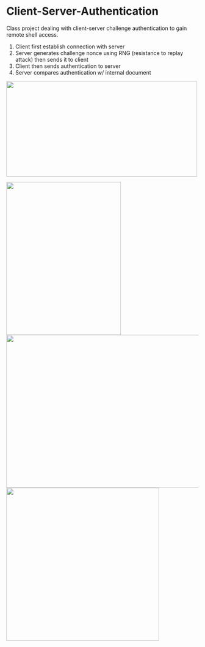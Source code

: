 # Client-Server-Authentication

Class project dealing with client-server challenge authentication to gain remote shell access.

1) Client first establish connection with server
2) Server generates challenge nonce using RNG (resistance to replay attack) then sends it to client
3) Client then sends authentication to server
4) Server compares authentication w/ internal document

<p>
<img src="https://user-images.githubusercontent.com/61510855/139593961-42f8bbf1-8f29-410b-a948-bea49ff6fcf7.png" width="500" height="250">
</p>
<p>
<img src="https://user-images.githubusercontent.com/61510855/139593960-88d99f22-f421-4af5-a82f-24ade6b5ab68.png" width="300" height="400">
<img src="https://user-images.githubusercontent.com/61510855/139593963-18e5a781-169f-4a53-8654-ffff9908ff28.png" width="600" height="400">
  
<img src="https://user-images.githubusercontent.com/61510855/139593964-304c31ac-6d16-4ce5-888a-7db7b6658d62.png" width="400" height="400">
</p>
